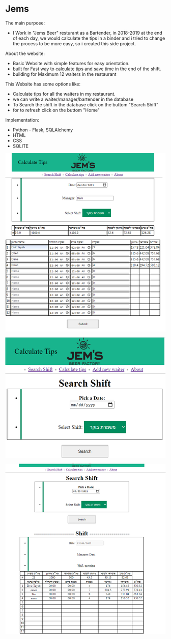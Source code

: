 # Jems
The main purpose:
* I Work in "Jems Beer" resturant as a Bartender,
in 2018-2019 at the end of each day,
we would calculate the tips in a binder
and i tried to change the process to be more easy, so i created this side project.

About the website:
* Basic Website with simple features for easy orientation.
* built for Fast way to calculate tips and save time in the end of the shift.
* building for Maximum 12 waiters in the restaurant

This Website has some options like:
* Calculate tips for all the waiters in my restaurant.
* we can write a waiter/manager/bartender in the database
* To Search the shift  in the database click on the buttom "Search Shift"
* for to refresh click on the buttom "Home"

Implementation:

* Python - Flask, SQLAlchemy
* HTML
* CSS
* SQLITE



![example_tips_jems](https://github.com/dvirtayeb/Jems/blob/master/example_tips_jems.png)

![Search_shift](https://github.com/dvirtayeb/Jems/blob/master/Search_shift.png)

![After_search](https://github.com/dvirtayeb/Jems/blob/master/After_search.png)
